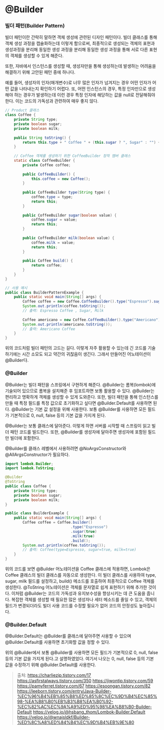 # @Builder

### 빌더 패턴(Builder Pattern)
빌더 패턴이란 간략히 말하면 객체 생성에 관련된 디자인 패턴이다. 빌더 클래스를 통해 객체 생성 과정을 캡슐화하는데 이렇게 함으로써, 최종적으로 생성되는 객체의 표현과 생성과정을 분리해 동일한 생성 과정을 분리해 동일한 생성 과정을 통해 서로 다른 표현의 객체를 생성할 수 있게 해준다.

또한, 자바에서 인스턴스를 생성할 때, 생성자만을 통해 생성하는데 발생하는 어려움을 해결하기 위해 고안된 패턴 중에 하나다.

예를 들어, 생성자의 인자(매개변수)로 너무 많은 인자가 넘겨지는 경우 어떤 인자가 어떤 값을 나타내는지 확인하기 어렵다.
또, 어떤 인스턴스의 경우, 특정 인자만으로 생성해야 하는 경우가 발생하는데 이런 경우 특정 인자에 해당하는 값을 null로 전달해줘야 한다. 이는 코드의 가독성과 관련하여 매우 좋지 않다.

```java
// Product 클래스
class Coffee {
    private String type;
    private boolean sugar;
    private boolean milk;
    
    public String toString() {
        return this.type + " Coffee " + (this.sugar ? ", Sugar" : "") + (this.milk ? ", Milk" : "");
    }
    
    // Coffee 객체를 생성하기 위한 CoffeeBuilder 정적 멤버 클래스
    static class CoffeeBuilder {
        private Coffee coffee;
        
        public CoffeeBuilder() {
            this.coffee = new Coffee();
        }
        
        public CoffeeBuilder type(String type) {
            coffee.type = type;
            return this;
        }
        
        public CoffeeBuilder sugar(boolean value) {
            coffee.sugar = value;
            return this;
        }
        
        public CoffeeBuilder milk(boolean value) {
            coffee.milk = value;
            return this;
        }
        
        public Coffee build() {
            return coffee;
        }
    }
}

// 사용 예시
public class BuilderPatternExample {
    public static void main(String[] args) {
        Coffee coffee = new Coffee.CoffeeBuilder().type("Espresso").sugar(true).milk(true).build();
        System.out.println(coffee.toString());
        // 출력: Espresso Coffee , Sugar, Milk
        
        Coffee americano = new Coffee.CoffeeBuilder().type("Americano").sugar(false).milk(false).build();
        System.out.println(americano.toString());
        // 출력: Americano Coffee
    }
}
```
위의 코드처럼 빌더 패턴의 고드는 길다. 이렇게 자주 활용할 수 있는데 긴 코드를 기술하기에는 시간 소모도 되고 약간의 귀찮음이 생긴다. 그래서 만들어진 어노테이션이 @Builder다.

### @Builder
@Builder는 빌더 패턴을 스프링에서 구현하게 해준다. @Builder는 롬복(lombok)에 기술되어 있으므로 롬복을 설치해준 후 임포트하면 보통 활용할 수 있다. @Builder는 편리하고 명확하게 객체를 생성할 수 있게 도와준다. 또한, 빌더 패턴을 통해 인스턴스를 만들 때 특정 필드를 특정 값으로 초기화하고 싶다면 @Builder.Default를 사용하면 된다. @Builder는 기본 값 설정을 위해 사용한다. 보통 @Builder를 사용하면 모든 필드가 기본적으로 0, null, false 등의 기본 값을 가지게 된다.

@Builder는 보통 클래스에 달아준다. 이렇게 하면 서버를 시작할 때 스프링이 읽고 빌더 패턴 코드를 빌드한다. 또한, @Builder를 생성자에 달아주면 생성자에 포함된 필드만 빌더에 포함한다.

@Builder를 클래스 레벨에서 사용하려면 @NoArgsConstructor와 @AllArgsConstructor가 필요하다.

```java
import lombok.Builder;
import lombok.ToString;

@Builder
@ToString
public class Coffee {
    private String type;
    private boolean sugar;
    private boolean milk;
}

public class BuilderExample {
    public static void main(String[] args) {
        Coffee coffee = Coffee.builder()
                              .type("Espresso")
                              .sugar(true)
                              .milk(true)
                              .build();
        System.out.println(coffee.toString());
        // 출력: Coffee(type=Espresso, sugar=true, milk=true)
    }
}
```
위의 코드를 보면 @Builder 어노테이션을 Coffee 클래스에 적용하면, Lombok은 Coffee 클래스의 빌더 클래스를 자동으로 생성한다.  이 빌더 클래스를 사용하여 type, sugar, milk 필드를 설정하고, build() 메소드를 호출하여 최종적으로 Coffee 객체를 생성한다. @ToString 어노테이션은 객체를 문자열로 쉽게 표현하기 위해 추가한 것이다. 이처럼 @Builder는 코드의 가독성과 유지보수성을 향상시키는 데 큰 도움을 줍니다. 복잡한 객체를 생성할 때 필요한 많은 생성자나 세터 메소드를 줄일 수 있고, 객체의 필드가 변경되더라도 빌더 사용 코드를 수정할 필요가 없어 코드의 안정성도 높아집니다.

### @Builder.Default
@Builder.Default는 @Builder를 클래스에 달아주면 사용할 수 있으며 @Builder.Default를 사용하면 초기화할 값을 정할 수 있다.

위의 @Builder에서 보통 @Builder를 사용하면 모든 필드가 기본적으로 0, null, false 등의 기본 값을 가지게 된다.고 설명하였었다. 여기서 나오는 0, null, false 등의 기본 값을 수정하기 위해 @Builder.Default를 사용한다.

> 출처:
https://charliezip.tistory.com/17
https://asfirstalways.tistory.com/350
https://jiwontip.tistory.com/59
https://pamyferret.tistory.com/67
https://esoongan.tistory.com/82
https://leeborn.tistory.com/entry/Java-Builder-%EC%96%B4%EB%85%B8%ED%85%8C%EC%9D%B4%EC%85%98-%EA%B8%B0%EB%B3%B8%EA%B0%92-%EC%82%AC%EC%9A%A9%ED%95%98%EA%B8%B0-Builder-Default
https://velog.io/@hsbang_thom/Lombok-Builder.Default
https://velog.io/@wnajsldkf/Builder-%ED%8C%A8%ED%84%B4%EC%9D%B4%EB%9E%80
